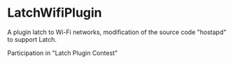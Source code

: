 # LatchWifiPlugin
A plugin latch to Wi-Fi networks, modification of the source code "hostapd" to support Latch.

Participation in "Latch Plugin Contest"


